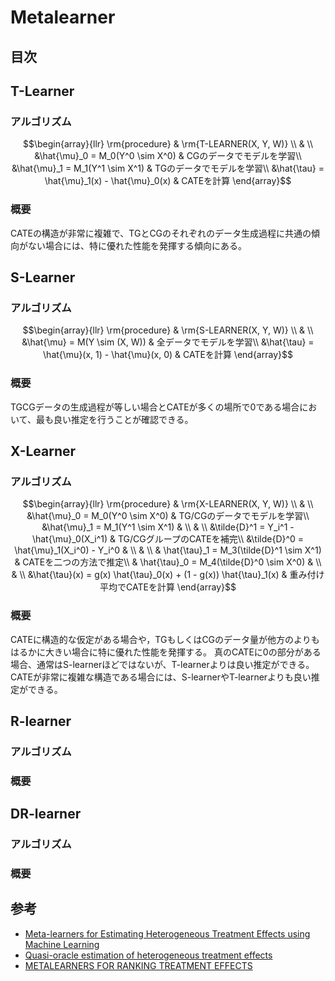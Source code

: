 # Metalearner

## 目次

## T-Learner

### アルゴリズム

```math
\begin{array}{llr}
\rm{procedure} & \rm{T-LEARNER(X, Y, W)} \\
& \\
&\hat{\mu}_0 = M_0(Y^0 \sim X^0) & CGのデータでモデルを学習\\
&\hat{\mu}_1 = M_1(Y^1 \sim X^1) & TGのデータでモデルを学習\\
&\hat{\tau} = \hat{\mu}_1(x) - \hat{\mu}_0(x)  & CATEを計算
\end{array}
```

### 概要

CATEの構造が非常に複雑で、TGとCGのそれぞれのデータ生成過程に共通の傾向がない場合には、特に優れた性能を発揮する傾向にある。

## S-Learner

### アルゴリズム

```math
\begin{array}{llr}
\rm{procedure} & \rm{S-LEARNER(X, Y, W)} \\
& \\
&\hat{\mu} = M(Y \sim (X, W)) & 全データでモデルを学習\\
&\hat{\tau} = \hat{\mu}(x, 1) - \hat{\mu}(x, 0)  & CATEを計算
\end{array}
```

### 概要

TGCGデータの生成過程が等しい場合とCATEが多くの場所で0である場合において、最も良い推定を行うことが確認できる。

## X-Learner

### アルゴリズム

```math
\begin{array}{llr}
\rm{procedure} & \rm{X-LEARNER(X, Y, W)} \\
& \\
&\hat{\mu}_0 = M_0(Y^0 \sim X^0) & TG/CGのデータでモデルを学習\\
&\hat{\mu}_1 = M_1(Y^1 \sim X^1) & \\
& \\
&\tilde{D}^1 = Y_i^1 - \hat{\mu}_0(X_i^1) & TG/CGグループのCATEを補完\\
&\tilde{D}^0 = \hat{\mu}_1(X_i^0) - Y_i^0 & \\
& \\
& \hat{\tau}_1 = M_3(\tilde{D}^1 \sim X^1) & CATEを二つの方法で推定\\
& \hat{\tau}_0 = M_4(\tilde{D}^0 \sim X^0) & \\
& \\
&\hat{\tau}(x) = g(x) \hat{\tau}_0(x) + (1 - g(x)) \hat{\tau}_1(x) & 重み付け平均でCATEを計算
\end{array}
```

### 概要

CATEに構造的な仮定がある場合や，TGもしくはCGのデータ量が他方のよりもはるかに大きい場合に特に優れた性能を発揮する。
真のCATEに0の部分がある場合、通常はS-learnerほどではないが、T-learnerよりは良い推定ができる。CATEが非常に複雑な構造である場合には、S-learnerやT-learnerよりも良い推定ができる。

## R-learner

### アルゴリズム

```math
```

### 概要

## DR-learner

### アルゴリズム

```math
```

### 概要

## 参考

- [Meta-learners for Estimating Heterogeneous Treatment Effects using Machine Learning](https://arxiv.org/pdf/1706.03461)
- [Quasi-oracle estimation of heterogeneous treatment effects](https://par.nsf.gov/servlets/purl/10311702)
- [METALEARNERS FOR RANKING TREATMENT EFFECTS](https://arxiv.org/pdf/2405.02183)
